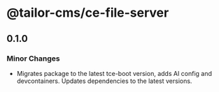 # @tailor-cms/ce-file-server

## 0.1.0

### Minor Changes

- Migrates package to the latest tce-boot version, adds AI config and devcontainers. Updates dependencies to the latest versions.
